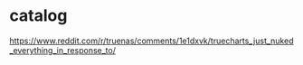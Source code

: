 # catalog

https://www.reddit.com/r/truenas/comments/1e1dxvk/truecharts_just_nuked_everything_in_response_to/
